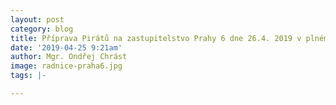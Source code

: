 ```yaml
---
layout: post
category: blog
title: Příprava Pirátů na zastupitelstvo Prahy 6 dne 26.4. 2019 v plném proudu
date: '2019-04-25 9:21am'
author: Mgr. Ondřej Chrást
image: radnice-praha6.jpg
tags: |-

---
```



